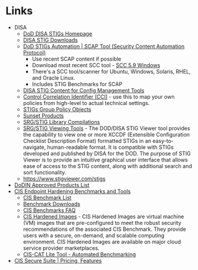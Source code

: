 

#  Links
- DISA
    - [DoD DISA STIGs Homepage](https://public.cyber.mil/stigs/)
    - [DISA STIG Downloads](https://public.cyber.mil/stigs/downloads/)
    - [DoD STIGs Automation | SCAP Tool (Security Content Automation Protocol)](https://public.cyber.mil/stigs/scap/)
        - Use recent SCAP content if possible
        - Download most recent SCC tool - [SCC 5.9 Windows](https://dl.dod.cyber.mil/wp-content/uploads/stigs/zip/scc-5.9_Windows_bundle.zip)
        - There's a SCC tool/scanner for Ubuntu, Windows, Solaris, RHEL, and Oracle Linux.
        - Includes STIG Benchmarks for SCAP
    - [DISA STIG Content for Config Management Tools](https://public.cyber.mil/stigs/supplemental-automation-content/)
    - [Control Correlation Identifier (CCI)](https://public.cyber.mil/stigs/cci/) - use this to map your own policies from high-level to actual technical settings.
    - [STIGs Group Policy Objects](https://public.cyber.mil/stigs/gpo/)
    - [Sunset Products](https://public.cyber.mil/stigs/sunset-products/)
    - [SRG/STIG Library Compilations](https://public.cyber.mil/stigs/compilations/)
    - [SRG/STIG Viewing Tools](https://public.cyber.mil/stigs/srg-stig-tools/) - The DOD/DISA STIG Viewer tool provides the capability to view one or more XCCDF (Extensible Configuration Checklist Description Format) formatted STIGs in an easy-to-navigate, human-readable format. It is compatible with STIGs developed and published by DISA for the DOD. The purpose of STIG Viewer is to provide an intuitive graphical user interface that allows ease of access to the STIG content, along with additional search and sort functionality. 
    - https://www.stigviewer.com/stigs
- [DoDIN Approved Products List](https://aplits.disa.mil/processAPList.action)
- [CIS Endpoint Hardening Benchmarks and Tools](https://www.cisecurity.org/cis-benchmarks)
    - [CIS Benchmark List](https://www.cisecurity.org/cis-benchmarks)
    - [Benchmark Downloads](https://learn.cisecurity.org/benchmarks)
    - [CIS Benchmarks FAQ](https://www.cisecurity.org/cis-benchmarks/cis-benchmarks-faq)
    - [CIS Hardened Images](https://www.cisecurity.org/cis-hardened-image-list) - CIS Hardened Images are virtual machine (VM) images that are pre-configured to meet the robust security recommendations of the associated CIS Benchmark. They provide users with a secure, on-demand, and scalable computing environment. CIS Hardened Images are available on major cloud service provider marketplaces.
    - [CIS-CAT Lite Tool - Automated Benchmarking](https://learn.cisecurity.org/cis-cat-lite)
- [CIS Secure Suite | Pricing, Features](https://www.cisecurity.org/cis-securesuite/pricing-and-categories/end-user)
